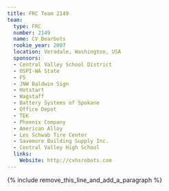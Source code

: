 ```yaml
---
title: FRC Team 2149
team:
  type: FRC
  number: 2149
  name: CV Bearbots
  rookie_year: 2007
  location: Veradale, Washington, USA
  sponsors:
  - Central Valley School District
  - OSPI-WA State
  - F5
  - JNW Baldwin Sign
  - Hotstart
  - Wagstaff
  - Battery Systems of Spokane
  - Office Depot
  - TEK
  - Phoenix Company
  - American Alloy
  - Les Schwab Tire Center
  - Savemore Building Supply Inc.
  - Central Valley High School
  links:
    Website: http://cvhsrobots.com
---
```


{% include remove_this_line_and_add_a_paragraph %}